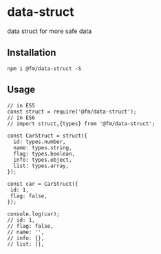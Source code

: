 # data-struct

data struct for more safe data

## Installation

```
npm i @fm/data-struct -S
```

## Usage

```
// in ES5
const struct = require('@fm/data-struct');
// in ES6
// import struct,{types} from '@fm/data-struct';

const CarStruct = struct({
  id: types.number,
  name: types.string,
  flag: types.boolean,
  info: types.object,
  list: types.array,
});

const car = CarStruct({
 id: 1,
 flag: false,
});

console.log(car);
// id: 1,
// flag: false,
// name: '',
// info: {},
// list: [],
  
```